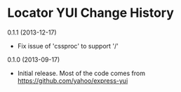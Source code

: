 Locator YUI Change History
==========================

0.1.1 (2013-12-17)

* Fix issue of 'cssproc' to support '/'

0.1.0 (2013-09-17)

* Initial release. Most of the code comes from https://github.com/yahoo/express-yui
